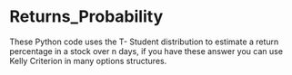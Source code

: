 # Returns_Probability
These Python code uses the T- Student distribution to estimate a return percentage in a stock over n days, if you have these answer you can use Kelly Criterion in many options structures.
